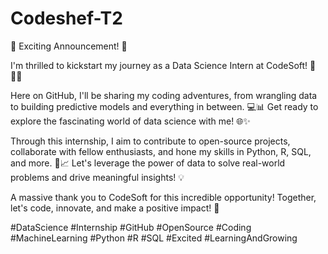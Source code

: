 # Codeshef-T2
🚀 Exciting Announcement! 🚀

I'm thrilled to kickstart my journey as a Data Science Intern at CodeSoft! 🎉👨‍💼

Here on GitHub, I'll be sharing my coding adventures, from wrangling data to building predictive models and everything in between. 💻📊 Get ready to explore the fascinating world of data science with me! 🌐✨

Through this internship, I aim to contribute to open-source projects, collaborate with fellow enthusiasts, and hone my skills in Python, R, SQL, and more. 🐍📈 Let's leverage the power of data to solve real-world problems and drive meaningful insights! 💡

A massive thank you to CodeSoft for this incredible opportunity! Together, let's code, innovate, and make a positive impact! 🌟

#DataScience #Internship #GitHub #OpenSource #Coding #MachineLearning #Python #R #SQL #Excited #LearningAndGrowing
